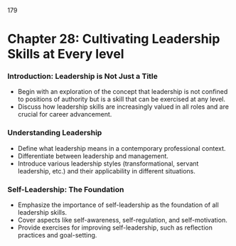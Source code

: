 179

# **Chapter 28: Cultivating Leadership Skills at Every level**


### **Introduction: Leadership is Not Just a Title**

- Begin with an exploration of the concept that leadership is not confined to positions of authority but is a skill that can be exercised at any level.
- Discuss how leadership skills are increasingly valued in all roles and are crucial for career advancement.


### **Understanding Leadership**

- Define what leadership means in a contemporary professional context.
- Differentiate between leadership and management.
- Introduce various leadership styles (transformational, servant leadership, etc.) and their applicability in different situations.


### **Self-Leadership: The Foundation**

- Emphasize the importance of self-leadership as the foundation of all leadership skills.
- Cover aspects like self-awareness, self-regulation, and self-motivation.
- Provide exercises for improving self-leadership, such as reflection practices and goal-setting.